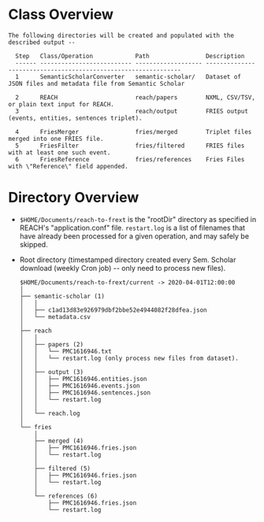 # Class Overview 
 
    The following directories will be created and populated with the
    described output --

      Step   Class/Operation            Path                Description
      ------ -------------------------- ------------------- ---------------------------------------------------------------
      1      SemanticScholarConverter   semantic-scholar/   Dataset of JSON files and metadata file from Semantic Scholar
                                                            
      2      REACH                      reach/papers        NXML, CSV/TSV, or plain text input for REACH.
      3                                 reach/output        FRIES output (events, entities, sentences triplet).
                                                            
      4      FriesMerger                fries/merged        Triplet files merged into one FRIES file.
      5      FriesFilter                fries/filtered      FRIES files with at least one such event.
      6      FriesReference             fries/references    Fries Files with \"Reference\" field appended.

# Directory Overview

-   `$HOME/Documents/reach-to-frext` is the \"rootDir\" directory as
specified in REACH\'s \"application.conf\" file. `restart.log` is a list
of filenames that have already been processed for a given operation, and
may safely be skipped.

-   Root directory (timestamped directory created every Sem. Scholar
    download (weekly Cron job) -- only need to process new files).

    ``` {.example}
    $HOME/Documents/reach-to-frext/current -> 2020-04-01T12:00:00
    │
    ├── semantic-scholar (1)
    │   │
    │   ├── c1ad13d83e926979dbf2bbe52e4944082f28dfea.json
    │   └── metadata.csv
    │
    ├── reach
    │   │
    │   ├── papers (2)
    │   │   └── PMC1616946.txt
    │   │   └── restart.log (only process new files from dataset).
    │   │
    │   ├── output (3)
    │   │   ├── PMC1616946.entities.json
    │   │   ├── PMC1616946.events.json
    │   │   ├── PMC1616946.sentences.json
    │   │   └── restart.log
    │   │
    │   └── reach.log
    │
    └── fries
        │
        ├── merged (4)
        │   ├── PMC1616946.fries.json
        │   └── restart.log
        │
        ├── filtered (5)
        │   ├── PMC1616946.fries.json
        │   └── restart.log
        │
        └── references (6)
            ├── PMC1616946.fries.json
            └── restart.log
    ```

